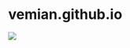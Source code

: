 # vemian.github.io


![](https://drive.google.com/uc?export=download&id=1c4gDBKPmXtEreLGZWCeWkafsiq7OGVZa)
